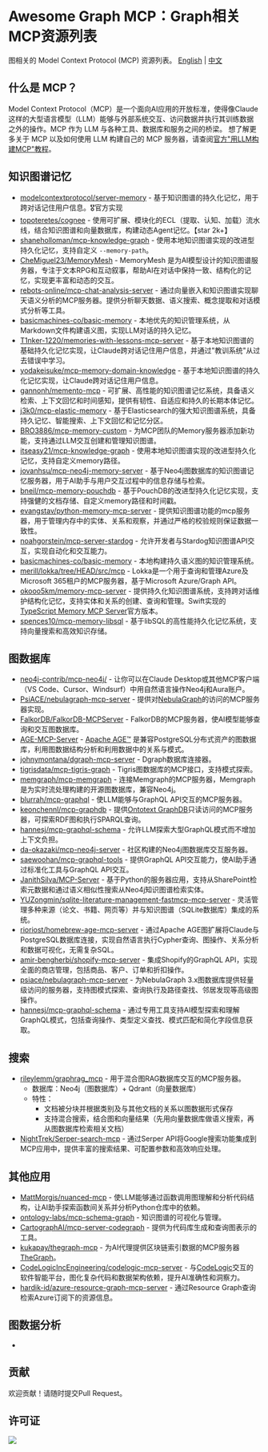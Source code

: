 # Awesome Graph MCP：Graph相关MCP资源列表

图相关的 Model Context Protocol (MCP) 资源列表。
[English](https://github.com/MengmeiZ/awesome-graph-mcp/blob/main/README.md) | [中文](https://github.com/MengmeiZ/awesome-graph-mcp/blob/main/README.zh-CN.md)

## 什么是 MCP？
Model Context Protocol（MCP）是一个面向AI应用的开放标准，使得像Claude这样的⼤型语⾔模型（LLM）能够与外部系统交互、访问数据并执行其训练数据之外的操作。MCP 作为 LLM 与各种工具、数据库和服务之间的桥梁。
想了解更多关于 MCP 以及如何使用 LLM 构建自己的 MCP 服务器，请查阅[官方"用LLM构建MCP"教程](https://modelcontextprotocol.io/tutorials/building-mcp-with-llms)。

## 知识图谱记忆

- [modelcontextprotocol/server-memory](https://github.com/modelcontextprotocol/servers/tree/main/src/memory) - 基于知识图谱的持久化记忆，用于跨对话记住用户信息。🎖️官方实现
- [topoteretes/cognee](https://github.com/topoteretes/cognee) - 使用可扩展、模块化的ECL（提取、认知、加载）流水线，结合知识图谱和向量数据库，构建动态Agent记忆。【star 2k+】
- [shaneholloman/mcp-knowledge-graph](https://github.com/shaneholloman/mcp-knowledge-graph) - 使用本地知识图谱实现的改进型持久化记忆，支持自定义 `--memory-path`。
- [CheMiguel23/MemoryMesh](https://github.com/CheMiguel23/MemoryMesh) - MemoryMesh 是为AI模型设计的知识图谱服务器，专注于文本RPG和互动叙事，帮助AI在对话中保持一致、结构化的记忆，实现更丰富和动态的交互。
- [rebots-online/mcp-chat-analysis-server](https://github.com/rebots-online/mcp-chat-analysis-server) - 通过向量嵌入和知识图谱实现聊天语义分析的MCP服务器。提供分析聊天数据、语义搜索、概念提取和对话模式分析等工具。<Neo4j><Qdrant>
- [basicmachines-co/basic-memory](https://github.com/basicmachines-co/basic-memory) - 本地优先的知识管理系统，从Markdown文件构建语义图，实现LLM对话的持久记忆。
- [T1nker-1220/memories-with-lessons-mcp-server](https://github.com/T1nker-1220/memories-with-lessons-mcp-server) - 基于本地知识图谱的基础持久化记忆实现，让Claude跨对话记住用户信息，并通过"教训系统"从过去错误中学习。
- [yodakeisuke/mcp-memory-domain-knowledge](https://github.com/yodakeisuke/mcp-memory-domain-knowledge) - 基于本地知识图谱的持久化记忆实现，让Claude跨对话记住用户信息。
- [gannonh/memento-mcp](https://github.com/gannonh/memento-mcp) - 可扩展、高性能的知识图谱记忆系统，具备语义检索、上下文回忆和时间感知，提供有韧性、自适应和持久的长期本体记忆。
- [j3k0/mcp-elastic-memory](https://github.com/j3k0/mcp-elastic-memory) - 基于Elasticsearch的强大知识图谱系统，具备持久记忆、智能搜索、上下文回忆和记忆分区。
- [BRO3886/mcp-memory-custom](https://github.com/BRO3886/mcp-memory-custom) - 为MCP团队的Memory服务器添加新功能，支持通过LLM交互创建和管理知识图谱。
- [itseasy21/mcp-knowledge-graph](https://github.com/itseasy21/mcp-knowledge-graph) - 使用本地知识图谱实现的改进型持久化记忆，支持自定义memory路径。
- [jovanhsu/mcp-neo4j-memory-server](https://github.com/jovanhsu/mcp-neo4j-memory-server) - 基于Neo4j图数据库的知识图谱记忆服务器，用于AI助手与用户交互过程中的信息存储与检索。
- [bneil/mcp-memory-pouchdb](https://github.com/bneil/mcp-memory-pouchdb) - 基于PouchDB的改进型持久化记忆实现，支持强健的文档存储、自定义memory路径和时间戳。
- [evangstav/python-memory-mcp-server](https://github.com/evangstav/python-memory-mcp-server) - 提供知识图谱功能的mcp服务器，用于管理内存中的实体、关系和观察，并通过严格的校验规则保证数据一致性。
- [noahgorstein/mcp-server-stardog](https://github.com/noahgorstein/mcp-server-stardog) - 允许开发者与Stardog知识图谱API交互，实现自动化和交互能力。
- [basicmachines-co/basic-memory](https://github.com/basicmachines-co/basic-memory) - 本地构建持久语义图的知识管理系统。
- [merill/lokka/tree/HEAD/src/mcp](https://github.com/merill/lokka/tree/HEAD/src/mcp) - Lokka是一个用于查询和管理Azure及Microsoft 365租户的MCP服务器，基于Microsoft Azure/Graph API。
- [okooo5km/memory-mcp-server](https://github.com/okooo5km/memory-mcp-server) - 提供持久化知识图谱系统，支持跨对话维护结构化记忆，支持实体和关系的创建、查询和管理。Swift实现的[TypeScript Memory MCP Server](https://github.com/modelcontextprotocol/servers/tree/main/src/memory)官方版本。
- [spences10/mcp-memory-libsql](https://github.com/spences10/mcp-memory-libsql) - 基于libSQL的高性能持久化记忆系统，支持向量搜索和高效知识存储。

## 图数据库

- [neo4j-contrib/mcp-neo4j/](https://github.com/neo4j-contrib/mcp-neo4j/) - 让你可以在Claude Desktop或其他MCP客户端（VS Code、Cursor、Windsurf）中用自然语言操作Neo4j和Aura账户。
- [PsiACE/nebulagraph-mcp-server](https://github.com/PsiACE/nebulagraph-mcp-server) - 提供对[NebulaGraph](https://github.com/vesoft-inc/nebula)的访问的MCP服务器实现。
- [FalkorDB/FalkorDB-MCPServer](https://github.com/FalkorDB/FalkorDB-MCPServer) - FalkorDB的MCP服务器，使AI模型能够查询和交互图数据库。
- [AGE-MCP-Server](https://github.com/rioriost/homebrew-age-mcp-server?tab=readme-ov-file) - [Apache AGE™](https://age.apache.org/) 是兼容PostgreSQL分布式资产的图数据库，利用图数据结构分析和利用数据中的关系与模式。
- [johnymontana/dgraph-mcp-server](https://github.com/johnymontana/dgraph-mcp-server) - Dgraph数据库连接器。
- [tigrisdata/mcp-tigris-graph](https://smithery.ai/server/@tigrisdata/mcp-tigris-graph) - Tigris图数据库的MCP接口，支持模式探索。
- [memgraph/mcp-memgraph](https://github.com/memgraph/mcp-memgraph) - 连接Memgraph的MCP服务器，Memgraph是为实时流处理构建的开源图数据库，兼容Neo4j。
- [blurrah/mcp-graphql](https://github.com/blurrah/mcp-graphql) - 使LLM能够与GraphQL API交互的MCP服务器。
- [keonchennl/mcp-graphdb](https://github.com/keonchennl/mcp-graphdb) - 提供[Ontotext GraphDB](https://www.ontotext.com/products/graphdb/)只读访问的MCP服务器，可探索RDF图和执行SPARQL查询。
- [hannesj/mcp-graphql-schema](https://github.com/hannesj/mcp-graphql-schema) - 允许LLM探索大型GraphQL模式而不增加上下文负担。
- [da-okazaki/mcp-neo4j-server](https://github.com/da-okazaki/mcp-neo4j-server) - 社区构建的Neo4j图数据库交互服务器。
- [saewoohan/mcp-graphql-tools](https://github.com/saewoohan/mcp-graphql-tools) - 提供GraphQL API交互能力，使AI助手通过标准化工具与GraphQL API交互。
- [JanithSilva/MCP-Server](https://github.com/JanithSilva/MCP-Server) - 基于Python的服务器应用，支持从SharePoint检索元数据和通过语义相似性搜索从Neo4j知识图谱检索实体。
- [YUZongmin/sqlite-literature-management-fastmcp-mcp-server](https://github.com/YUZongmin/sqlite-literature-management-fastmcp-mcp-server) - 灵活管理多种来源（论文、书籍、网页等）并与知识图谱（SQLite数据库）集成的系统。
- [rioriost/homebrew-age-mcp-server](https://github.com/rioriost/homebrew-age-mcp-server) - 通过Apache AGE图扩展将Claude与PostgreSQL数据库连接，实现自然语言执行Cypher查询、图操作、关系分析和数据可视化，无需复杂SQL。
- [amir-bengherbi/shopify-mcp-server](https://github.com/amir-bengherbi/shopify-mcp-server) - 集成Shopify的GraphQL API，实现全面的商店管理，包括商品、客户、订单和折扣操作。
- [psiace/nebulagraph-mcp-server](https://github.com/psiace/nebulagraph-mcp-server) - 为NebulaGraph 3.x图数据库提供轻量级访问的服务器，支持图模式探索、查询执行及路径查找、邻居发现等高级图操作。
- [hannesj/mcp-graphql-schema](https://github.com/hannesj/mcp-graphql-schema) - 通过专用工具支持AI模型探索和理解GraphQL模式，包括查询操作、类型定义查找、模式匹配和简化字段信息获取。

## 搜索

- [rileylemm/graphrag_mcp](https://github.com/rileylemm/graphrag_mcp) - 用于混合图RAG数据库交互的MCP服务器。
  - 数据库：Neo4j（图数据库）+ Qdrant（向量数据库）
  - 特性：
    - 文档被分块并根据类别及与其他文档的关系以图数据形式保存
    - 支持混合搜索，结合图和向量结果（先用向量数据库做语义搜索，再从图数据库检索相关文档）
- [NightTrek/Serper-search-mcp](https://github.com/NightTrek/Serper-search-mcp) - 通过Serper API将Google搜索功能集成到MCP应用中，提供丰富的搜索结果、可配置参数和高效响应处理。

## 其他应用

- [MattMorgis/nuanced-mcp](https://github.com/MattMorgis/nuanced-mcp) - 使LLM能够通过函数调用图理解和分析代码结构，让AI助手探索函数间关系并分析Python仓库中的依赖。
- [ontology-labs/mcp-schema-graph](https://smithery.ai/server/@ontology-labs/mcp-schema-graph) - 知识图谱的可视化与管理。
- [CartographAI/mcp-server-codegraph](https://github.com/CartographAI/mcp-server-codegraph) - 提供为代码库生成和查询图表示的工具。
- [kukapay/thegraph-mcp](https://github.com/kukapay/thegraph-mcp) - 为AI代理提供区块链索引数据的MCP服务器 [TheGraph](https://thegraph.com/zh/)。
- [CodeLogicIncEngineering/codelogic-mcp-server](https://github.com/CodeLogicIncEngineering/codelogic-mcp-server) - 与[CodeLogic](https://codelogic.com/)交互的软件智能平台，图化复杂代码和数据架构依赖，提升AI准确性和洞察力。
- [hardik-id/azure-resource-graph-mcp-server](https://github.com/hardik-id/azure-resource-graph-mcp-server) - 通过Resource Graph查询检索Azure订阅下的资源信息。

## 图数据分析

-

## 贡献

欢迎贡献！请随时提交Pull Request。

## 许可证

![](https://mirrors.creativecommons.org/presskit/buttons/88x31/svg/cc-zero.svg)
